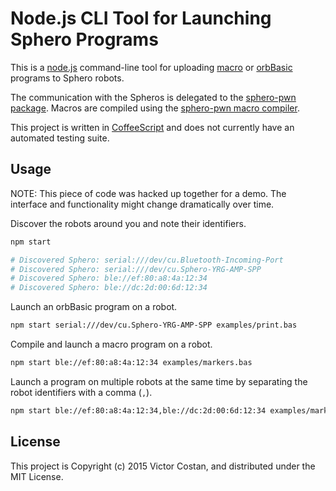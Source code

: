 # Node.js CLI Tool for Launching Sphero Programs

This is a [node.js](http://nodejs.org/) command-line tool for uploading
[macro](http://sdk.sphero.com/robot-languages/macros/) or
[orbBasic](http://sdk.sphero.com/robot-languages/orbbasic/) programs
to Sphero robots.

The communication with the Spheros is delegated to the
[sphero-pwn package](https://github.com/pwnall/node-sphero-pwn). Macros are
compiled using the
[sphero-pwn macro compiler](https://github.com/pwnall/node-sphero-pwn-macros).

This project is written in [CoffeeScript](http://coffeescript.org/) and does
not currently have an automated testing suite.


## Usage

NOTE: This piece of code was hacked up together for a demo. The interface and
functionality might change dramatically over time.

Discover the robots around you and note their identifiers.

```bash
npm start

# Discovered Sphero: serial:///dev/cu.Bluetooth-Incoming-Port
# Discovered Sphero: serial:///dev/cu.Sphero-YRG-AMP-SPP
# Discovered Sphero: ble://ef:80:a8:4a:12:34
# Discovered Sphero: ble://dc:2d:00:6d:12:34
```

Launch an orbBasic program on a robot.

```bash
npm start serial:///dev/cu.Sphero-YRG-AMP-SPP examples/print.bas
```

Compile and launch a macro program on a robot.

```bash
npm start ble://ef:80:a8:4a:12:34 examples/markers.bas
```

Launch a program on multiple robots at the same time by separating the robot
identifiers with a comma (`,`).

```bash
npm start ble://ef:80:a8:4a:12:34,ble://dc:2d:00:6d:12:34 examples/markers.bas
```


## License

This project is Copyright (c) 2015 Victor Costan, and distributed under the MIT
License.
